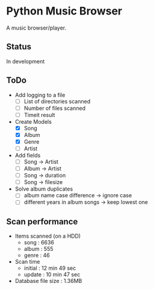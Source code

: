 # Python Music Browser

A music browser/player.

## Status

In development

## ToDo

- Add logging to a file
  - [ ] List of directories scanned
  - [ ] Number of files scanned
  - [ ] Timeit result
- Create Models
  - [x] Song
  - [x] Album
  - [x] Genre
  - [ ] Artist
- Add fields
  - [ ] Song -> Artist
  - [ ] Album -> Artist
  - [ ] Song -> duration
  - [ ] Song -> filesize
- Solve album duplicates
  - [ ] album name case difference -> ignore case
  - [ ] different years in album songs -> keep lowest one

## Scan performance

- Items scanned (on a HDD)
  - song : 6636
  - album : 555
  - genre : 46
- Scan time
  - initial : 12 min 49 sec
  - update : 10 min 47 sec
- Database file size : 1.36MB
